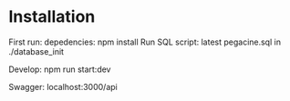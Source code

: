 # Installation

First run:
depedencies: npm install
Run SQL script: latest pegacine.sql in ./database_init

Develop:
npm run start:dev

Swagger:
localhost:3000/api
